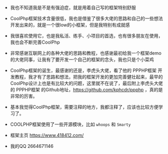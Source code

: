  * 我也不知道我是不是有强迫症，就是用着自己写的框架特别舒服

 * CoolPhp框架技术含量很低，我也是借鉴了很多大佬的思路和自己的一些想法开发出来的，就是一个很low的小框架，但是我特别有成就感

 * 我很喜欢使用它，也是我私活、练手、小项目的首选，也有很多朋友在使用，我也会不断完善CoolPhp

 * 非常感谢互联网上的各种大佬的思路和教程，也感谢最初给我一个框架demo的大佬同事，让我有了要开发一个自己的框架的念头，我也只是个小菜鸡

 * CoolPhp框架的诞生，最感谢的还是，李虎头大佬，看了他的 PPPHP框架 开发教程，我才有了思路和想法，把我的框架开发的更加完善健壮起来，最早的CoolPhp设计上也是有比较大的问题，这里就不在说了，最后附上李虎头大佬的 PPPHP框架 的Github地址，https://github.com/kphcdr/ppphp ，真的是非常的厉害。

 * 基本我觉得CoolPhp框架，需要注释的地方，我都注释了，应该也比较方便学习了。

 * COOLPHP框架使用了一些开源模块，比如 <code>whoops</code> 和 <code>Smarty</code>

 * 框架主页 https://www.418412.com/

 * 我的QQ 2664671146

